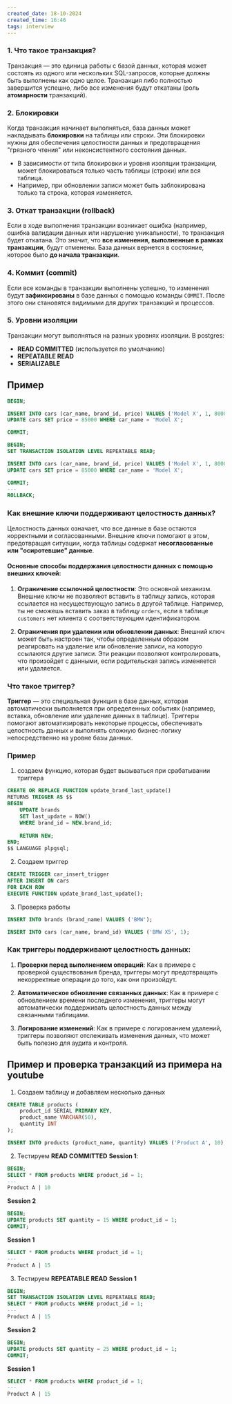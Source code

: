 ```yaml
---
created_date: 18-10-2024
created_time: 16:46
tags: interview
---
```

### 1. **Что такое транзакция?**

Транзакция — это единица работы с базой данных, которая может состоять из одного или нескольких SQL-запросов, которые должны быть выполнены как одно целое. Транзакция либо полностью завершится успешно, либо все изменения будут откатаны (роль **атомарности** транзакций).

### 2. **Блокировки**

Когда транзакция начинает выполняться, база данных может накладывать **блокировки** на таблицы или строки. Эти блокировки нужны для обеспечения целостности данных и предотвращения "грязного чтения" или неконсистентного состояния данных.

- В зависимости от типа блокировки и уровня изоляции транзакции, может блокироваться только часть таблицы (строки) или вся таблица.
- Например, при обновлении записи может быть заблокирована только та строка, которая изменяется.

### 3. **Откат транзакции (rollback)**

Если в ходе выполнения транзакции возникает ошибка (например, ошибка валидации данных или нарушение уникальности), то транзакция будет откатана. Это значит, что **все изменения, выполненные в рамках транзакции**, будут отменены. База данных вернется в состояние, которое было **до начала транзакции**.

### 4. **Коммит (commit)**

Если все команды в транзакции выполнены успешно, то изменения будут **зафиксированы** в базе данных с помощью команды `COMMIT`. После этого они становятся видимыми для других транзакций и процессов.

### 5. **Уровни изоляции**

Транзакции могут выполняться на разных уровнях изоляции. В postgres:

- **READ COMMITTED** (используется по умолчанию)
- **REPEATABLE READ**
- **SERIALIZABLE**

## Пример

```sql
BEGIN;

INSERT INTO cars (car_name, brand_id, price) VALUES ('Model X', 1, 80000); 
UPDATE cars SET price = 85000 WHERE car_name = 'Model X';

COMMIT;
```

```sql
BEGIN;
SET TRANSACTION ISOLATION LEVEL REPEATABLE READ;

INSERT INTO cars (car_name, brand_id, price) VALUES ('Model X', 1, 80000); 
UPDATE cars SET price = 85000 WHERE car_name = 'Model X';

COMMIT;
---
ROLLBACK;
```

### Как внешние ключи поддерживают целостность данных?

Целостность данных означает, что все данные в базе остаются корректными и согласованными. Внешние ключи помогают в этом, предотвращая ситуации, когда таблицы содержат **несогласованные или "осиротевшие" данные**.

#### Основные способы поддержания целостности данных с помощью внешних ключей:

1. **Ограничение ссылочной целостности**: Это основной механизм. Внешние ключи не позволяют вставить в таблицу запись, которая ссылается на несуществующую запись в другой таблице. Например, ты не сможешь вставить заказ в таблицу `orders`, если в таблице `customers` нет клиента с соответствующим идентификатором.
    
2. **Ограничения при удалении или обновлении данных**: Внешний ключ может быть настроен так, чтобы определенным образом реагировать на удаление или обновление записи, на которую ссылаются другие записи. Эти реакции позволяют контролировать, что произойдет с данными, если родительская запись изменяется или удаляется.

### Что такое триггер?

**Триггер** — это специальная функция в базе данных, которая автоматически выполняется при определенных событиях (например, вставка, обновление или удаление данных в таблице). Триггеры помогают автоматизировать некоторые процессы, обеспечивать целостность данных и выполнять сложную бизнес-логику непосредственно на уровне базы данных.

### Пример
1. создаем функцию, которая будет вызываться при срабатывании триггера
```sql
CREATE OR REPLACE FUNCTION update_brand_last_update()
RETURNS TRIGGER AS $$
BEGIN
    UPDATE brands
    SET last_update = NOW()
    WHERE brand_id = NEW.brand_id;
    
    RETURN NEW;
END;
$$ LANGUAGE plpgsql;
```

2. Создаем триггер
```sql
CREATE TRIGGER car_insert_trigger
AFTER INSERT ON cars
FOR EACH ROW
EXECUTE FUNCTION update_brand_last_update();
```

3. Проверка работы
```sql
INSERT INTO brands (brand_name) VALUES ('BMW');

INSERT INTO cars (car_name, brand_id) VALUES ('BMW X5', 1);

```

### Как триггеры поддерживают целостность данных:

1. **Проверки перед выполнением операций**: Как в примере с проверкой существования бренда, триггеры могут предотвращать некорректные операции до того, как они произойдут.
    
2. **Автоматическое обновление связанных данных**: Как в примере с обновлением времени последнего изменения, триггеры могут автоматически поддерживать целостность данных между связанными таблицами.
    
3. **Логирование изменений**: Как в примере с логированием удалений, триггеры позволяют отслеживать изменения данных, что может быть полезно для аудита и контроля.

## Пример и проверка транзакций из примера на youtube

1. Создаем таблицу и добавляем несколько данных
```sql
CREATE TABLE products (
    product_id SERIAL PRIMARY KEY,
    product_name VARCHAR(50),
    quantity INT
);

INSERT INTO products (product_name, quantity) VALUES ('Product A', 10), ('Product B', 20);
```

2. Тестируем **READ COMMITTED**
**Session 1**:
```sql
BEGIN;
SELECT * FROM products WHERE product_id = 1;
---
Product A | 10
```

**Session 2**
```sql
BEGIN;
UPDATE products SET quantity = 15 WHERE product_id = 1;
COMMIT;
```

**Session 1**
```sql
SELECT * FROM products WHERE product_id = 1;
---
Product A | 15
```

3. Тестируем **REPEATABLE READ**
**Session 1**
```sql
BEGIN;
SET TRANSACTION ISOLATION LEVEL REPEATABLE READ;
SELECT * FROM products WHERE product_id = 1;
---
Product A | 15
```

**Session 2**
```sql
BEGIN;
UPDATE products SET quantity = 25 WHERE product_id = 1;
COMMIT;
```

**Session 1**
```sql
SELECT * FROM products WHERE product_id = 1;
---
Product A | 15
```

